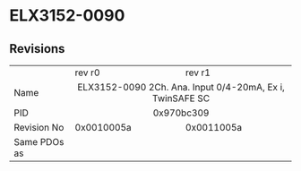 # ELX3152-0090

## Revisions
<table>
<tr>
<td></td>
<td>rev r0</td>
<td>rev r1</td>
</tr>
<tr>
<td>Name</td>
<td colspan=2 align="center">ELX3152-0090 2Ch. Ana. Input 0/4-20mA, Ex i, TwinSAFE SC</td>
</tr>
<tr>
<td>PID</td>
<td colspan=2 align="center">0x970bc309</td>
</tr>
<tr>
<td>Revision No</td>
<td>0x0010005a</td>
<td>0x0011005a</td>
</tr>
<tr>
<td>Same PDOs as</td>
<td colspan=2 align="center"></td>
</tr>
</table>
